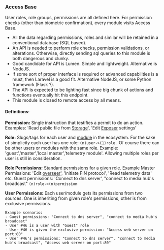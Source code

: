 
### <a name="access"></a> Access Base
User roles, role groups, permissions are all defined here. For permission checks (other than biometric confirmation), every module visits Access Base.

- All the data regarding permissions, roles and similar will be retained in a conventional database (SQL based).
- An API is needed to perform role checks, permission validations, or alterations. Otherwise, directly sending sql queries to this module is both dangerous and clunky.
- Good candidate for API is Lumen. Simple and lightweight. Alternative is NodeJS.
- If some sort of proper interface is required or advanced capabilities is a must, then Laravel is a good fit. Alternative NodeJS, or some Python framework (Flask ?).
- The API is expected to be lighting fast since big chunk of actions and functions eventually hit this endpoint.
- This module is closed to remote access by all means.
#### Definitions:
**Permission:** Single instruction that testifies a permit to do an action. Examples: 'Read public file from [Storage](/storage.md)', 'Edit [Exposer](#exposer) settings'

**Role:**  Slugs/tags for each user and [module](/req.md#module) in the ecosystem. For the sake of simplicity each user has one role: ```(n)user->(1)role``` . Of course there can be other users or modules with the same role. Example: 'guest','master','local master','telemetry module'. Allowing multiple roles per user is still in consideration.

**Role Permissions:** Standard permissions for a given role. Example
Master Permissions: 'Edit [overseer](#overseer)', 'Initiate FIN protocol', 'Read telemetry data' etc.
Guest permissions: 'Connect to dns server', "connect to media hub's broadcast"
```(n)role->(n)permission```

**User Permissions:** Each user/module gets its permissions from two sources. One is inheriting from given role's permissions, other is from exclusive permissions.
```
Example scenario:
- Guest permissions: "Connect to dns server", "connect to media hub's broadcast"
- User #46 is a user with "Guest" role
- User #46 is given the exclusive permission: "Access web server on port:80"
- User #46's permissions: "Connect to dns server", "connect to media hub's broadcast", "Access web server on port:80"

```
